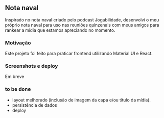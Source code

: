 ## Nota naval

Inspirado no nota naval criado pelo podcast Jogabilidade, desenvolvi o meu próprio nota naval para uso nas reuniões quinzenais com meus amigos para rankear a mídia que estamos apreciando no momento.

### Motivação

Este projeto foi feito para praticar frontend utilizando Material UI e React.

### Screenshots e deploy

Em breve

### to be done
- layout melhorado (inclusão de imagem da capa e/ou título da mídia).
- persistência de dados
- deploy 
